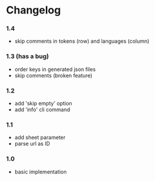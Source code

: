 # Changelog


### 1.4
- skip comments in tokens (row) and languages (column)

### 1.3 (has a bug)
- order keys in generated json files
- skip comments (broken feature)

### 1.2
- add 'skip empty' option
- add 'info' cli command

### 1.1
- add sheet parameter
- parse url as ID

### 1.0
- basic implementation
